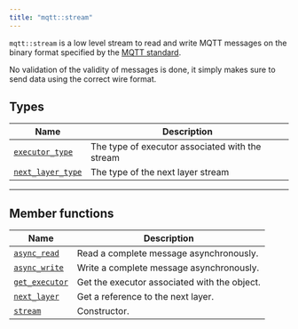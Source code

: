 ```yaml
---
title: "mqtt::stream"
---
```


`mqtt::stream` is a low level stream to read and write MQTT messages on
the binary format specified by
the [MQTT standard](http://docs.oasis-open.org/mqtt/mqtt/v3.1.1/os/mqtt-v3.1.1-os.html#_Toc398718018).

No validation of the validity of messages is done, it simply makes sure
to send data using the correct wire format.

## Types

| Name                                 | Description                                     |
|--------------------------------------|-------------------------------------------------|
| [`executor_type`](executor_type)     | The type of executor associated with the stream |
| [`next_layer_type`](next_layer_type) | The type of the next layer stream               |

---

## Member functions

| Name                                                 | Description                                         |
|------------------------------------------------------|-----------------------------------------------------|
| [`async_read`](async_read)                           | Read a complete message asynchronously.             |
| [`async_write`](async_write)                         | Write a complete message asynchronously.            |
| [`get_executor`](get_executor)                       | Get the executor associated with the object.        |
| [`next_layer`](next_layer)                           | Get a reference to the next layer.                  |
| [`stream`](constructors)                             | Constructor.                                        |


